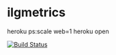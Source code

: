 ilgmetrics
==========

heroku ps:scale web=1
heroku open

[![Build Status](https://travis-ci.org/jjcorrea/ilgmetrics.png?branch=master)](https://travis-ci.org/jjcorrea/ilgmetrics)
